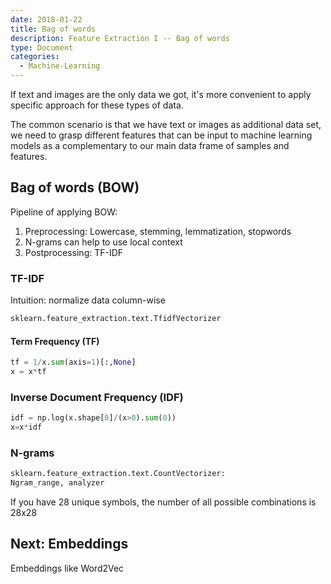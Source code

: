 ```yaml
---
date: 2018-01-22
title: Bag of words
description: Feature Extraction I -- Bag of words
type: Document
categories:
  - Machine-Learning
---
```


If text and images are the only data we got, it's more convenient to apply specific approach for these types of data. 

The common scenario is that we have text or images as additional data set, we need to grasp different features that can be input to machine learning models as a complementary to our main data frame of samples and features.

## Bag of words (BOW)

Pipeline of applying BOW:
1. Preprocessing:
	Lowercase, stemming, lemmatization, stopwords
2. N-grams can help to use local context
3. Postprocessing: TF-IDF

### TF-IDF

Intuition: normalize data column-wise

```python
sklearn.feature_extraction.text.TfidfVectorizer
```

#### Term Frequency (TF)
```python
tf = 1/x.sum(axis=1)[:,None]
x = x*tf
```

### Inverse Document Frequency (IDF)
```python
idf = np.log(x.shape[0]/(x>0).sum(0))
x=x*idf
```

### N-grams

```python
sklearn.feature_extraction.text.CountVectorizer: 
Ngram_range, analyzer
```

If you have 28 unique symbols, the number of all possible combinations is 28x28

## Next: Embeddings

Embeddings like Word2Vec